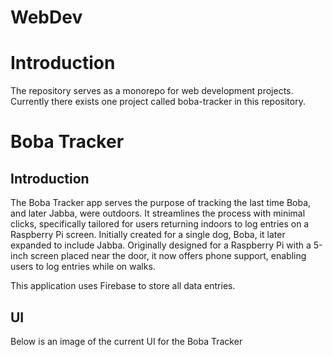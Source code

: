 # WebDev

# Introduction

The repository serves as a monorepo for web development projects. Currently there exists one project called boba-tracker in this repository.

# Boba Tracker

## Introduction

The Boba Tracker app serves the purpose of tracking the last time Boba, and later Jabba, were outdoors. It streamlines the process with minimal clicks, specifically tailored for users returning indoors to log entries on a Raspberry Pi screen. Initially created for a single dog, Boba, it later expanded to include Jabba. Originally designed for a Raspberry Pi with a 5-inch screen placed near the door, it now offers phone support, enabling users to log entries while on walks.

This application uses Firebase to store all data entries. 

## UI

Below is an image of the current UI for the Boba Tracker
